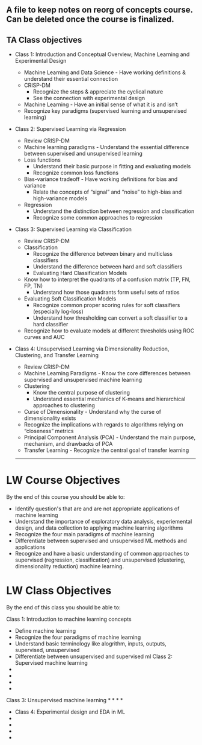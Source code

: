 A file to keep notes on reorg of concepts course. Can be deleted once the course is finalized.
---
## TA Class objectives

* Class 1: Introduction and Conceptual Overview; Machine Learning and Experimental Design
  * Machine Learning and Data Science - Have working definitions & understand their essential connection
  * CRISP-DM
    * Recognize the steps & appreciate the cyclical nature
    * See the connection with experimental design
  * Machine Learning - Have an initial sense of what it is and isn’t
  * Recognize key paradigms (supervised learning and unsupervised learning)

* Class 2: Supervised Learning via Regression
  * Review CRISP-DM
  * Machine learning paradigms - Understand the essential difference between supervised and unsupervised learning
  * Loss functions
    * Understand their basic purpose in fitting and evaluating models
    * Recognize common loss functions
  * Bias-variance tradeoff - Have working definitions for bias and variance
    * Relate the concepts of “signal” and “noise” to high-bias and high-variance models
  * Regression
    * Understand the distinction between regression and classification
    * Recognize some common approaches to regression

* Class 3: Supervised Learning via Classification
  * Review CRISP-DM
  * Classification
    * Recognize the difference between binary and multiclass classifiers
    * Understand the difference between hard and soft classifiers
    * Evaluating Hard Classification Models
  * Know how to interpret the quadrants of a confusion matrix (TP, FN, FP, TN)
    * Understand how those quadrants form useful sets of ratios
  * Evaluating Soft Classification Models
    * Recognize common proper scoring rules for soft classifiers (especially log-loss)
    * Understand how thresholding can convert a soft classifier to a hard classifier
  * Recognize how to evaluate models at different thresholds using ROC curves and AUC

* Class 4: Unsupervised Learning via Dimensionality Reduction, Clustering, and Transfer Learning
  * Review CRISP-DM
  * Machine Learning Paradigms - Know the core differences between supervised and unsupervised machine learning
  * Clustering
    * Know the central purpose of clustering
    * Understand essential mechanics of K-means and hierarchical approaches to clustering
  * Curse of Dimensionality - Understand why the curse of dimensionality exists
  * Recognize the implications with regards to algorithms relying on “closeness” metrics
  * Principal Component Analysis (PCA) - Understand the main purpose, mechanism, and drawbacks of PCA
  * Transfer Learning - Recognize the central goal of transfer learning
  
  ---
  
# LW Course Objectives
  
By the end of this course you should be able to:

* Identify question's that are and are not appropriate applications of machine learning
* Understand the importance of exploratory data analysis, experiemental design, and data collection to applying machine learning algorithms
* Recognize the four main paradigms of machine learning
* Differentiate between supervised and unsupervised ML methods and applications
* Recognize and have a basic understanding of common approaches to supervised (regression, classification) and unsupervised (clustering, dimensionality reduction) machine learning.

# LW Class Objectives

By the end of this class you should be able to:

Class 1: Introduction to machine learning concepts
* Define machine learning
* Recognize the four paradigms of machine learning
* Understand basic terminology like alogrithm, inputs, outputs, supervised, unsupervised
* Differentiate between unsupervised and supervised ml
Class 2: Supervised machine learning
* 
*
*
*
Class 3: Unsupervised machine learning
* 
*
*
*
* Class 4: Experimental design and EDA in ML
* 
*
*
*

